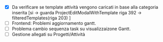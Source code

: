- [x] Da verificare se template attività vengono caricati in base alla categoria inserita [si -> guarda ProjectEditModalWithTemplate riga 392 -> filteredTemplates(riga 203) ]
- [ ] Frontend: Problemi aggiornamento gantt.
- [ ] Problema cambio sequenza task su visualizzaizone Gantt.
- [ ] Gestione allegati su Progetti/Attività